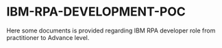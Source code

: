 # IBM-RPA-DEVELOPMENT-POC
Here some documents is provided regarding IBM RPA developer role from practitioner to Advance level.







